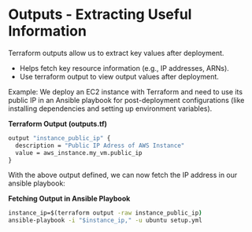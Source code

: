 # Outputs - Extracting Useful Information

Terraform outputs allow us to extract key values after deployment.

- Helps fetch key resource information (e.g., IP addresses, ARNs).
- Use terraform output to view output values after deployment.

Example: 
We deploy an EC2 instance with Terraform and need to use its public IP in an Ansible playbook for post-deployment configurations (like installing dependencies and setting up environment variables).

**Terraform Output (outputs.tf)**

```cmd
output "instance_public_ip" {
  description = "Public IP Adress of AWS Instance"
  value = aws_instance.my_vm.public_ip
}
```

With the above output defined, we can now fetch the IP address in our ansible playbook:

**Fetching Output in Ansible Playbook**

```cmd
instance_ip=$(terraform output -raw instance_public_ip)
ansible-playbook -i "$instance_ip," -u ubuntu setup.yml
```
